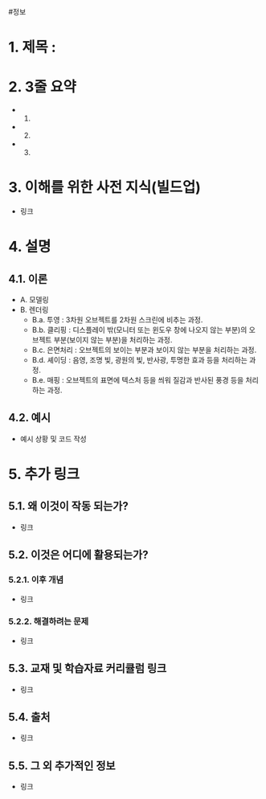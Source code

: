 #정보
# 1. 제목 :

# 2. 3줄 요약
- 1.
- 2.
- 3.
# 3. 이해를 위한 사전 지식(빌드업)
- 링크
# 4. 설명
## 4.1. 이론
- A. 모델링
- B. 렌더링
	- B.a. 투영 : 3차원 오브젝트를 2차원 스크린에 비추는 과정.
	- B.b. 클리핑 : 디스플레이 밖(모니터 또는 윈도우 창에 나오지 않는 부분)의 오브젝트 부분(보이지 않는 부분)을 처리하는 과정.
	- B.c. 은면처리 : 오브젝트의 보이는 부분과 보이지 않는 부분을 처리하는 과정.
	- B.d. 셰이딩 : 음영, 조명 빛, 광원의 빛, 반사광, 투명한 효과 등을 처리하는 과정.
	- B.e. 매핑 : 오브젝트의 표면에 텍스처 등을 씌워 질감과 반사된 풍경 등을 처리하는 과정.
## 4.2. 예시
- 예시 상황 및 코드 작성
# 5. 추가 링크

## 5.1. 왜 이것이 작동 되는가?
- 링크
## 5.2. 이것은 어디에 활용되는가?
### 5.2.1. 이후 개념
- 링크
### 5.2.2. 해결하려는 문제
- 링크
## 5.3. 교재 및 학습자료 커리큘럼 링크
- 링크
## 5.4. 출처
- 링크
## 5.5. 그 외 추가적인 정보
- 링크


